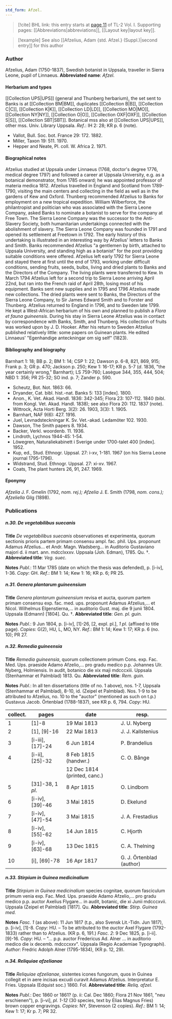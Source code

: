 ```yaml
---
std_form: Afzel.
---
```


> [!cite] BHL link: this entry starts at [page 11](https://www.biodiversitylibrary.org/page/33120104) of TL-2 Vol. I.
> Supporting pages: [[Abbreviations|abbreviations]], [[Layout key|layout key]].

> [!example] See also [[Afzelius, Adam {std. Afzel.} (Suppl.)|second entry]] for this author

### Author

Afzelius, Adam (1750-1837), Swedish botanist in Uppsala, traveller in Sierra Leone, pupil of Linnaeus. 
**Abbreviated name**: *Afzel.*

#### Herbarium and types

[[Collection UPS|UPS]] (general and Thunberg herbarium), the set sent to Banks is at [[Collection BM|BM]], duplicates [[Collection B|B]], [[Collection C|C]], [[Collection K|K]], [[Collection LD|LD]], [[Collection MO|MO]], [[Collection NY|NY]], [[Collection O|O]], [[Collection OXF|OXF]], [[Collection S|S]], [[Collection SBT|SBT]]. Botanical mss also at [[Collection UPS|UPS]], other mss. Univ. Library Uppsala.
*Ref*.: IH 2: 28; KR p. 6 (note).
- Vallot, Bull. Soc. bot. France 29: 172. 1882.
- Miller, Taxon 19: 511. 1970.
- Hepper and Neate, Pl. coll. W. Africa 2. 1971.

#### Biographical notes

Afzelius studied at Uppsala under Linnaeus (1768, doctor's degree 1776, medical degree 1797) and followed a career at Uppsala University, e.g. as a botanical demonstrator, from 1785 onward; he was appointed professor of materia medica 1812.
Afzelius travelled in England and Scotland from 1789-1790, visiting the main centers and collecting in the field as well as in the gardens of Kew and Oxford. Thunberg recommended Afzelius to Banks for employment on a new tropical expedition. William Wilberforce, the philantropist and politician who was associated with the Sierra Leone Company, asked Banks to nominate a botanist to serve for the company at Free Town. The Sierra Leone Company was the successor to the Anti-Slavery Society, both humanitarian undertakings connected with the abolishment of slavery. The Sierra Leone Company was founded in 1791 and opened its settlement at Freetown in 1792. The early history of this undertaking is illustrated in an interesting way by Afzelius' letters to Banks and Smith. Banks recommended Afzelius "a gentlemen by birth, attached to Uppsala University, and standing high as a botanist" for the post providing suitable conditions were offered. Afzelius left early 1792 for Sierra Leone and stayed there at first until the end of 1793, working under difficult conditions, sending fruits, seeds, bulbs, living and dried plants to Banks and the Directors of the Company. The living plants were transferred to Kew. In March 1794 Afzelius left for a second trip to Sierra Leone arriving April 22nd, but ran into the French raid of April 28th, losing most of his equipment. Banks sent new supplies and in 1795 and 1796 Afzelius made new collections. The dried plants were sent to Banks, the Directors of the Sierra Leone Company, to Sir James Edward Smith and to Forster and Thunberg. Afzelius returned to England in 1796, and to Sweden late 1799. He kept a West-African herbarium of his own and planned to publish a *Flora et fauna guineensis*. During his stay in Sierra Leone Afzelius was in contact by correspondence with Banks, Smith, and Thunberg. His collection of fruits was worked upon by J. D. Hooker.
After his return to Sweden Afzelius published relatively little: some papers on Guinean plants. He edited Linnaeus' "Egenhandige anteckningar om sig self" (1823).

#### Bibliography and biography

Barnhart 1: 18; BB p. 2; BM 1: 14; CSP 1: 22; Dawson p. 6-8, 821, 869, 915; Frank p. 3; GR p. 470; Jackson p. 250; Kew 1: 16-17; KR p. 5-7 (*d*. 1836, "the year certainly wrong," Barnhart); LS 759-760; Lasègue 344, 355, 444, 504; NBD 1: 356; PR 25-32; SO ind. p. 7; Zander p. 590.
- Scheutz, Bot. Not. 1863: 66.
- Dryander, Cat. bibl. hist.-nat. Banks 5: 133 \[index\]. 1800.
- Anon., K. Vet. Akad. Handl. 1836: 342-345; Flora 23: 107-112. 1840 (bibl. from Kongl. Vet. Akad. Handl. 1838); see also Flora 20: 112. 1837 (note).
- Wittrock, Acta Horti Berg. 3(2): 26. 1903, 3(3): 1. 1905.
- Barnhart, NAF 9(6): 427. 1916.
- Juel, Levnadsteckningar K. Sv. Vet.-akad. Ledamöter 102. 1930.
- Dawson, The Smith papers 8. 1934.
- Backer, Verkl. woordenb. 11. 1936.
- Lindroth, Lychnos 1944-45: 1-54.
- Löwegren, Naturaliekabinett i Sverige under 1700-talet 400 \[index\]. 1952.
- Kup, ed., Stud. Ethnogr. Uppsal. 27: i-xv, 1-181. 1967 (on his Sierra Leone journal 1795-1796).
- Widstrand, Stud. Ethnogr. Uppsal. 27: xi-xv. 1967.
- Coats, The plant hunters 26, 91, 247. 1969.

#### Eponymy

*Afzelia* J. F. Gmelin (1792, *nom. rej.); Afzelia* J. E. Smith (1798, *nom. cons.); Afzeliella* Gilg (1898).

### Publications

##### n.30. De vegetabilibus suecanis

**Title**
*De vegetabilibus suecanis* observationes et experimenta, quorum sectionis prioris partem primam consensu ampl. fac. phil. Ups. proponunt Adamus Afzelius... et Andr. Magn. Wadsberg... in Auditorio Gustaviano majori d. ii mart. ann. mdcclxxxv. Uppsala (Joh. Edman), 1785. Qu. †.
**Abbreviated title**: *Veg. suec.*

**Notes**
*Publ*.: 11 Mar 1785 (date on which the thesis was defended), p. \[i-iv\], 1-36. *Copy*: GH.
*Ref*.: BM 1: 14; Kew 1: 16; KR p. 6; PR 25.

##### n.31. Genera plantarum guineensium

**Title**
*Genera plantarum guineensium* revisa et aucta, quorum partem primam consensu exp. fac. med. ups. proponunt Adamus Afzelius,... et Nicol. Wilhelmus Elgenstierna,... in auditorio Gust. maj. die 9 junii 1804. Uppsala (Edmann) \[1804\]. Qu. †.
**Abbreviated title**: *Gen. pl. guin.*

**Notes**
*Publ*.: 9 Jun 1804, p. \[i-iv\], \[1\]-26, \[2, expl. pl.\], *1 pl*. (affixed to title page). *Copies*: G(2), HU, L, MO, NY.
*Ref*.: BM 1: 14; Kew 1: 17; KR p. 6 (no. 10); PR 27.

##### n.32. Remedia guineensia

**Title**
*Remedia guineensia*, quorum collectionem primum Cons. exp. Fac. Med. Ups. praeside Adamo Afzelio,... pro gradu medico p.p. Johannes Ulr. Nyberg, Holmiensis. In audit, botanico die xix maji mdcccxiii. Uppsala (Stenhammar et Palmblad) 1813. Qu.
**Abbreviated title**: *Rem. guin.*

**Notes**
*Publ*.: In all ten dissertations (title of no. 1 above), nos. 1-7, Uppsala (Stenhammar et Palmblad), 8-10, id. (Zeipel et Palmblad). Nos. 1-9 to be attributed to Afzelius, no. 10 to the "auctor" (mentioned as such on t.p.) Gustavus Jacob. Örtenblad (1788-1837), see KR p. 6, 794. *Copy*: HU.

|collect.	|pages	|date	|resp.|
|---|---|---|---|
|1	|\[1\]-8	|19 Mai 1813	|J. U. Nyberg|
|2	|\[1\], \[9\]-16	|22 Mai 1813	|J. J. Kallstenius|
|3	|\[i-iii\], \[17\]-24	|6 Jun 1814	|P. Brandelius|
|4	|\[i-ii\], \[25\]-32	|8 Feb 1815 (handwr.)	|C. O. Bånge|
|	|	|12 Dec 1814 (printed, canc.)|
|5	|\[31\]-38, 1 *pl*.	|8 Apr 1815	|O. Lindbom|
|6	|\[i-iv\], \[39\]-46	|3 Mai 1815	|D. Ekelund|
|7	|\[i-iv\], \[47\]-54	|3 Mai 1815	|J. A. Frestadius|
|8	|\[i-iv\], \[55\]-62	|14 Jun 1815	|C. Hjorth|
|9	|\[i-iv\], \[63\]-68	|13 Dec 1815	|C. A. Thelning|
|10	|\[i\], \[69\]-78	|16 Apr 1817	|G. J. Örtenblad (author)|

##### n.33. Stirpium in Guinea medicinalium

**Title**
*Stirpium in Guinea medicinalium* species cognitae, quorum fasciculum primum venia exp. Fac. Med. Ups. praeside Adamo Afzelio,... pro gradu medico p.p. auctor Axelius Flygare... in audit, botanic, die xi Junii mdcccxvii. Uppsala (Zeipel et Palmblad) \[1817\]. Qu.
**Abbreviated title**: *Stirp. Guinea med.*

**Notes**
*Fasc. 1* (as above): 11 Jun 1817 (t.p., also Svensk Lit.-Tidn. Jun 1817), p. \[i-iv\], \[1\]-8.
*Copy*: HU. – To be attributed to the *auctor* Axel Flygare (1792-1833) rather than to Afzelius. (KR p. 6, 191.)
*Fasc. 2*: 9 Dec 1825, p. \[i-ii\]. \[9\]-16. *Copy*: HU. – "... p.p. auctor Fredericus Ad. Alner ... in auditorio medico die ix decemb. mdcccxxv". Uppsala (Regio Academiae Typographi). *Author*: Fredric Adolph Alner (1795-1834), (KR p. 12, 29).

##### n.34. Reliquiae afzelianae

**Title**
*Reliquiae afzelianae*, sistentes icones fungorum, quos in Guinea collegit et in aere incisas excudi curavit Adamus Afzelius. Interpretatur E. Fries. Uppsala (Edquist soc.) 1860. Fol.
**Abbreviated title**: *Reliq. afzel.*

**Notes**
*Publ*.: Dec 1860 or 1861? (p. ii: Cal. Dec 1860; Flora 21 Nov 1861, "neu erschienen"), p. \[i-vi\], *pl. 1-12* (30 species, text by Elias Magnus Fries) brown copper engravings.
*Copies*: NY, Stevenson (2 copies).
*Ref*.: BM 1: 14; Kew 1: 17; Kr p. 7; PR 32.

